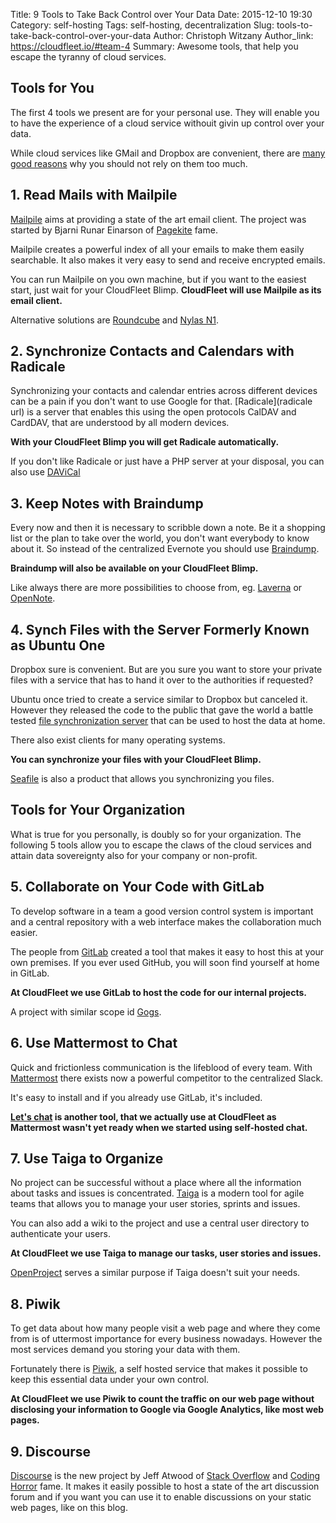 Title: 9 Tools to Take Back Control over Your Data
Date: 2015-12-10 19:30
Category: self-hosting
Tags: self-hosting, decentralization
Slug: tools-to-take-back-control-over-your-data
Author: Christoph Witzany
Author_link: https://cloudfleet.io/#team-4
Summary: Awesome tools, that help you escape the tyranny of cloud services.



## Tools for You

The first 4 tools we present are for your personal use. They will enable you to
have the experience of a cloud service withouit givin up control over your data.

While cloud services like GMail and Dropbox are convenient, there are [many good
reasons](https://cloudfleet.io/blog/5-reasons-to-self-host.html) why you should
not rely on them too much.

## 1. Read Mails with Mailpile

[Mailpile](https://mailpile.is) aims at providing a state of the art email
client. The project was started by Bjarni Runar Einarson of [Pagekite](https://pagekite.net)
fame.

Mailpile creates a powerful index of all your emails to make them easily
searchable. It also makes it very easy to send and receive encrypted emails.

You can run Mailpile on you own machine, but if you want to the easiest start,
just wait for your CloudFleet Blimp. **CloudFleet will use Mailpile as its email
client.**

Alternative solutions are [Roundcube](https://roundcube.net/) and
[Nylas N1](https://nylas.com/N1).

## 2. Synchronize Contacts and Calendars with Radicale

Synchronizing your contacts and calendar entries across different devices can be
a pain if you don't want to use Google for that. [Radicale](radicale url) is a
server that enables this using the open protocols CalDAV and CardDAV, that are
understood by all modern devices.

**With your CloudFleet Blimp you will get Radicale automatically.**

If you don't like Radicale or just have a PHP server at your disposal, you can also use [DAViCal](http://davical.org/)

## 3. Keep Notes with Braindump

Every now and then it is necessary to scribble down a note. Be it a shopping
list or the plan to take over the world, you don't want everybody to know about
it. So instead of the centralized Evernote you should use
[Braindump](https://braindump.pw/).

**Braindump will also be available on your CloudFleet Blimp.**

Like always there are more possibilities to choose from, eg.
[Laverna](https://laverna.cc/) or [OpenNote](https://foxusa.github.io/OpenNote/).

## 4. Synch Files with the Server Formerly Known as Ubuntu One

Dropbox sure is convenient. But are you sure you want to store your private
files with a service that has to hand it over to the authorities if requested?

Ubuntu once tried to create a service similar to Dropbox but canceled it.
However they released the code to the public that gave the world a battle tested
[file synchronization server](https://github.com/dboudwin/filesync-server) that
can be used to host the data at home.

There also exist clients for many operating systems.

**You can synchronize your files with your CloudFleet Blimp.**

[Seafile](https://www.seafile.com/en/home/) is also a product that allows you
synchronizing you files.

## Tools for Your Organization

What is true for you personally, is doubly so for your organization. The
following 5 tools allow you to escape the claws of the cloud services and attain
 data sovereignty also for your company or non-profit.

## 5. Collaborate on Your Code with GitLab

To develop software in a team a good version control system is important and a
central repository with a web interface makes the collaboration much easier.

The people from [GitLab](https://gitlab.org) created a tool that makes it easy
to host this at your own premises. If you ever used GitHub, you will soon find
yourself at home in GitLab.

**At CloudFleet we use GitLab to host the code for our internal projects.**

A project with similar scope id [Gogs](https://gogs.io/).

## 6. Use Mattermost to Chat

Quick and frictionless communication is the lifeblood of every team. With
[Mattermost](http://www.mattermost.org/) there exists now a powerful competitor
to the centralized Slack.

It's easy to install and if you already use GitLab, it's included.

**[Let's chat](http://sdelements.github.io/lets-chat/) is another tool, that we
actually use at CloudFleet as Mattermost wasn't yet ready when we started using
self-hosted chat.**


## 7. Use Taiga to Organize

No project can be successful without a place where all the information about
tasks and issues is concentrated. [Taiga](https://taiga.io) is a modern tool for
agile teams that allows you to manage your user stories, sprints and issues.

You can also add a wiki to the project and use a central user directory to
authenticate your users.

**At CloudFleet we use Taiga to manage our tasks, user stories and issues.**

[OpenProject](https://www.openproject.org/) serves a similar purpose if Taiga
doesn't suit your needs.

## 8. Piwik

To get data about how many people visit a web page and where they come from is
of uttermost importance for every business nowadays. However the most services
demand you storing your data with them.

Fortunately there is [Piwik](https://piwik.org), a self hosted service that
makes it possible to keep this essential data under your own control.

**At CloudFleet we use Piwik to count the traffic on our web page without
disclosing your information to Google via Google Analytics, like most web pages.**

## 9. Discourse

[Discourse](https://discourse.org) is the new project by Jeff Atwood of
[Stack Overflow](https://stackoverflow.com) and
[Coding Horror](http://blog.codinghorror.com/) fame. It makes it easily
possible to host a state of the art discussion forum and if you want you can use
it to enable discussions on your static web pages, like on this blog.
